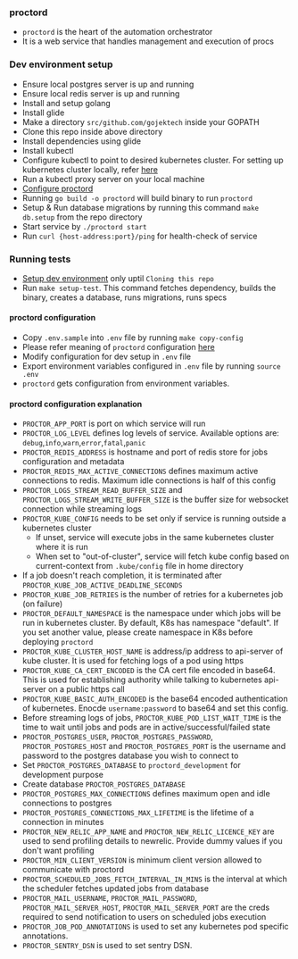 ### proctord

* `proctord` is the heart of the automation orchestrator
* It is a web service that handles management and execution of procs

### Dev environment setup

* Ensure local postgres server is up and running
* Ensure local redis server is up and running
* Install and setup golang
* Install glide
* Make a directory `src/github.com/gojektech` inside your GOPATH
* Clone this repo inside above directory
* Install dependencies using glide
* Install kubectl
* Configure kubectl to point to desired kubernetes cluster. For setting up kubernetes cluster locally, refer [here](https://kubernetes.io/docs/getting-started-guides/minikube/)
* Run a kubectl proxy server on your local machine
* [Configure proctord](#proctord-configuration)
* Running `go build -o proctord` will build binary to run `proctord`
* Setup & Run database migrations by running this command `make db.setup` from the repo directory
* Start service by `./proctord start`
* Run `curl {host-address:port}/ping` for health-check of service

### Running tests

* [Setup dev environment](#dev-environment-setup) only uptil `Cloning this repo`
* Run `make setup-test`. This command fetches dependency, builds the binary, creates a database, runs migrations, runs specs

#### proctord configuration

* Copy `.env.sample` into `.env` file by running `make copy-config`
* Please refer meaning of `proctord` configuration [here](#proctord-configuration-explanation)
* Modify configuration for dev setup in `.env` file
* Export environment variables configured in `.env` file by running `source .env`
* `proctord` gets configuration from environment variables.

#### proctord configuration explanation

* `PROCTOR_APP_PORT` is port on which service will run
* `PROCTOR_LOG_LEVEL` defines log levels of service. Available options are: `debug`,`info`,`warn`,`error`,`fatal`,`panic`
* `PROCTOR_REDIS_ADDRESS` is hostname and port of redis store for jobs configuration and metadata
* `PROCTOR_REDIS_MAX_ACTIVE_CONNECTIONS` defines maximum active connections to redis. Maximum idle connections is half of this config
* `PROCTOR_LOGS_STREAM_READ_BUFFER_SIZE` and `PROCTOR_LOGS_STREAM_WRITE_BUFFER_SIZE` is the buffer size for websocket connection while streaming logs
* `PROCTOR_KUBE_CONFIG` needs to be set only if service is running outside a kubernetes cluster
  * If unset, service will execute jobs in the same kubernetes cluster where it is run
  * When set to "out-of-cluster", service will fetch kube config based on current-context from `.kube/config` file in home directory
* If a job doesn't reach completion, it is terminated after `PROCTOR_KUBE_JOB_ACTIVE_DEADLINE_SECONDS`
* `PROCTOR_KUBE_JOB_RETRIES` is the number of retries for a kubernetes job (on failure)
* `PROCTOR_DEFAULT_NAMESPACE` is the namespace under which jobs will be run in kubernetes cluster. By default, K8s has namespace "default". If you set another value, please create namespace in K8s before deploying `proctord`
* `PROCTOR_KUBE_CLUSTER_HOST_NAME` is address/ip address to api-server of kube cluster. It is used for fetching logs of a pod using https
* `PROCTOR_KUBE_CA_CERT_ENCODED` is the CA cert file encoded in base64. This is used for establishing authority while talking to kubernetes api-server on a public https call
* `PROCTOR_KUBE_BASIC_AUTH_ENCODED` is the base64 encoded authentication of kubernetes. Enocde `username:password` to base64 and set this config.
* Before streaming logs of jobs, `PROCTOR_KUBE_POD_LIST_WAIT_TIME` is the time to wait until jobs and pods are in active/successful/failed state
* `PROCTOR_POSTGRES_USER`, `PROCTOR_POSTGRES_PASSWORD`, `PROCTOR_POSTGRES_HOST` and `PROCTOR_POSTGRES_PORT` is the username and password to the postgres database you wish to connect to
* Set `PROCTOR_POSTGRES_DATABASE` to `proctord_development` for development purpose
* Create database `PROCTOR_POSTGRES_DATABASE`
* `PROCTOR_POSTGRES_MAX_CONNECTIONS` defines maximum open and idle connections to postgres
* `PROCTOR_POSTGRES_CONNECTIONS_MAX_LIFETIME` is the lifetime of a connection in minutes
* `PROCTOR_NEW_RELIC_APP_NAME` and `PROCTOR_NEW_RELIC_LICENCE_KEY` are used to send profiling details to newrelic. Provide dummy values if you don't want profiling
* `PROCTOR_MIN_CLIENT_VERSION` is minimum client version allowed to communicate with proctord
* `PROCTOR_SCHEDULED_JOBS_FETCH_INTERVAL_IN_MINS` is the interval at which the scheduler fetches updated jobs from database
* `PROCTOR_MAIL_USERNAME`, `PROCTOR_MAIL_PASSWORD`, `PROCTOR_MAIL_SERVER_HOST`, `PROCTOR_MAIL_SERVER_PORT` are the creds required to send notification to users on scheduled jobs execution
* `PROCTOR_JOB_POD_ANNOTATIONS` is used to set any kubernetes pod specific annotations.
* `PROCTOR_SENTRY_DSN` is used to set sentry DSN.